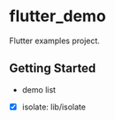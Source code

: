 # flutter_demo

Flutter examples project.

## Getting Started
- demo list
- [x] isolate: lib/isolate  
